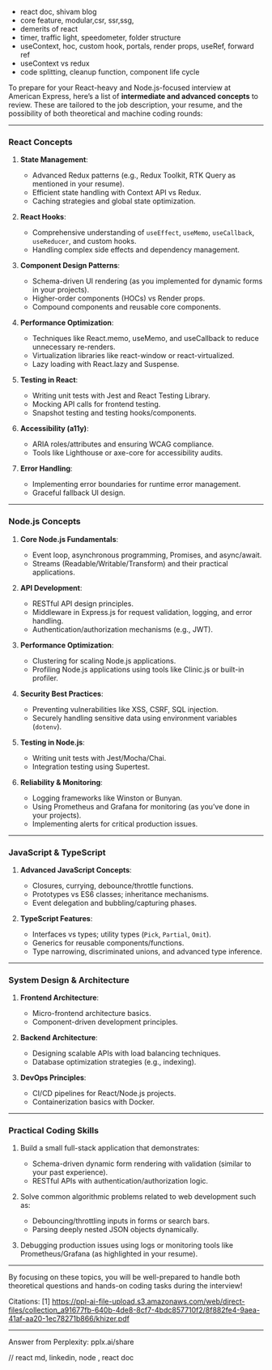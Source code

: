 - react doc, shivam blog
- core feature, modular,csr, ssr,ssg,
- demerits of react
- timer, traffic light, speedometer, folder structure
- useContext, hoc, custom hook, portals, render props, useRef, forward ref
- useContext vs redux
- code splitting, cleanup function, component life cycle

To prepare for your React-heavy and Node.js-focused interview at American Express, here’s a list of **intermediate and advanced concepts** to review. These are tailored to the job description, your resume, and the possibility of both theoretical and machine coding rounds:

---

### **React Concepts**
1. **State Management**:
   - Advanced Redux patterns (e.g., Redux Toolkit, RTK Query as mentioned in your resume).
   - Efficient state handling with Context API vs Redux.
   - Caching strategies and global state optimization.

2. **React Hooks**:
   - Comprehensive understanding of `useEffect`, `useMemo`, `useCallback`, `useReducer`, and custom hooks.
   - Handling complex side effects and dependency management.

3. **Component Design Patterns**:
   - Schema-driven UI rendering (as you implemented for dynamic forms in your projects).
   - Higher-order components (HOCs) vs Render props.
   - Compound components and reusable core components.

4. **Performance Optimization**:
   - Techniques like React.memo, useMemo, and useCallback to reduce unnecessary re-renders.
   - Virtualization libraries like react-window or react-virtualized.
   - Lazy loading with React.lazy and Suspense.

5. **Testing in React**:
   - Writing unit tests with Jest and React Testing Library.
   - Mocking API calls for frontend testing.
   - Snapshot testing and testing hooks/components.

6. **Accessibility (a11y)**:
   - ARIA roles/attributes and ensuring WCAG compliance.
   - Tools like Lighthouse or axe-core for accessibility audits.

7. **Error Handling**:
   - Implementing error boundaries for runtime error management.
   - Graceful fallback UI design.

---

### **Node.js Concepts**
1. **Core Node.js Fundamentals**:
   - Event loop, asynchronous programming, Promises, and async/await.
   - Streams (Readable/Writable/Transform) and their practical applications.

2. **API Development**:
   - RESTful API design principles.
   - Middleware in Express.js for request validation, logging, and error handling.
   - Authentication/authorization mechanisms (e.g., JWT).

3. **Performance Optimization**:
   - Clustering for scaling Node.js applications.
   - Profiling Node.js applications using tools like Clinic.js or built-in profiler.

4. **Security Best Practices**:
   - Preventing vulnerabilities like XSS, CSRF, SQL injection.
   - Securely handling sensitive data using environment variables (`dotenv`).

5. **Testing in Node.js**:
   - Writing unit tests with Jest/Mocha/Chai.
   - Integration testing using Supertest.

6. **Reliability & Monitoring**:
   - Logging frameworks like Winston or Bunyan.
   - Using Prometheus and Grafana for monitoring (as you’ve done in your projects).
   - Implementing alerts for critical production issues.

---

### **JavaScript & TypeScript**
1. **Advanced JavaScript Concepts**:
   - Closures, currying, debounce/throttle functions.
   - Prototypes vs ES6 classes; inheritance mechanisms.
   - Event delegation and bubbling/capturing phases.

2. **TypeScript Features**:
   - Interfaces vs types; utility types (`Pick`, `Partial`, `Omit`).
   - Generics for reusable components/functions.
   - Type narrowing, discriminated unions, and advanced type inference.

---

### **System Design & Architecture**
1. **Frontend Architecture**:
   - Micro-frontend architecture basics.
   - Component-driven development principles.

2. **Backend Architecture**:
   - Designing scalable APIs with load balancing techniques.
   - Database optimization strategies (e.g., indexing).

3. **DevOps Principles**:
   - CI/CD pipelines for React/Node.js projects.
   - Containerization basics with Docker.

---

### **Practical Coding Skills**
1. Build a small full-stack application that demonstrates:
   - Schema-driven dynamic form rendering with validation (similar to your past experience).
   - RESTful APIs with authentication/authorization logic.

2. Solve common algorithmic problems related to web development such as:
    * Debouncing/throttling inputs in forms or search bars.
    * Parsing deeply nested JSON objects dynamically.

3. Debugging production issues using logs or monitoring tools like Prometheus/Grafana (as highlighted in your resume).

---

By focusing on these topics, you will be well-prepared to handle both theoretical questions and hands-on coding tasks during the interview!

Citations:
[1] https://ppl-ai-file-upload.s3.amazonaws.com/web/direct-files/collection_a91677fb-640b-4de8-8cf7-4bdc857710f2/8f882fe4-9aea-41af-aa20-1ec78271b866/khizer.pdf

---
Answer from Perplexity: pplx.ai/share


// react md, linkedin, node , react doc